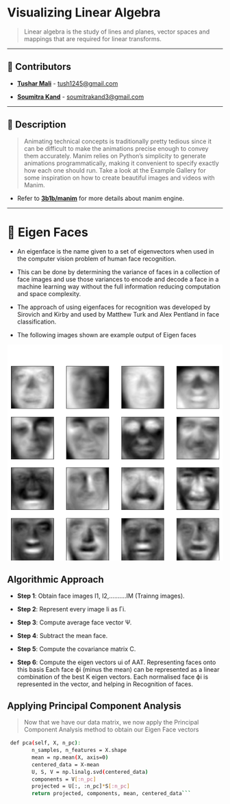 # Visualizing Linear Algebra
>Linear algebra is the study of lines and planes, vector spaces and mappings that are required for linear transforms.
___
## 👥 Contributors

- [**Tushar Mali**](https://github.com/7-USH) - tush1245@gmail.com

- [**Soumitra Kand**](https://github.com/soumitrakand7/) - soumitrakand3@gmail.com

___

## 📄 Description
> Animating technical concepts is traditionally pretty tedious since it can be difficult to make the animations precise enough to convey them accurately. Manim relies on Python’s simplicity to generate animations programmatically, making it convenient to specify exactly how each one should run. Take a look at the Example Gallery for some inspiration on how to create beautiful images and videos with Manim.

- Refer to [**3b1b/manim**](https://github.com/3b1b/manim) for more details about manim engine.
___

# 👨 Eigen Faces
 - An eigenface is the name given to a set of eigenvectors when used in the computer vision problem of human face recognition. 
 
 - This can be done by determining the variance of faces in a collection of face images and use those variances to encode and decode a face in a machine learning way without the full information reducing computation and space complexity.

 - The approach of using eigenfaces for recognition was developed by Sirovich and Kirby and used by Matthew Turk and Alex Pentland in face classification.

- The following images shown are example output of Eigen faces

![eigen](eigenFaces.png)

## Algorithmic Approach

 - **Step 1**: Obtain face images I1, I2,……….IM (Trainng images).
 - **Step 2**: Represent every image Ii as Γi. 
- **Step 3**: Compute average face vector Ψ.

- **Step 4**: Subtract the mean face.

- **Step 5**: Compute the covariance matrix C.

- **Step 6**: Compute the eigen vectors ui of AAT. Representing faces onto this basis Each face ϕi (minus the mean) can be represented as a linear combination of the best K eigen vectors. Each normalised face ϕi is represented in the vector, and helping in Recognition of faces.

## Applying Principal Component Analysis

>Now that we have our data matrix, we now apply the Principal Component Analysis method to obtain our Eigen Face vectors

```bash
 def pca(self, X, n_pc):
        n_samples, n_features = X.shape
        mean = np.mean(X, axis=0)
        centered_data = X-mean
        U, S, V = np.linalg.svd(centered_data)
        components = V[:n_pc]
        projected = U[:, :n_pc]*S[:n_pc]
        return projected, components, mean, centered_data```

        